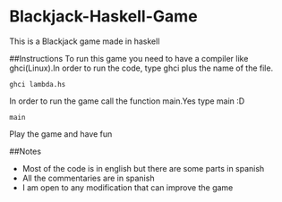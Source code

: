# Blackjack-Haskell-Game
This is a Blackjack game made in haskell


##Instructions
To run this game you need to have a compiler like ghci(Linux).In order to run the code, type ghci plus the name of the file. 
```
ghci lambda.hs 
```

In order to run the game call the function main.Yes type main :D
```
main
```

Play the game and have fun

##Notes
* Most of the code is in english but there are some parts in spanish
* All the commentaries are in spanish
* I am open to any modification that can improve the game


